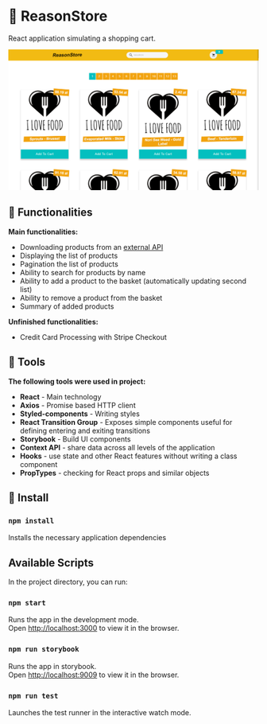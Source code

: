 # :tada: ReasonStore

React application simulating a shopping cart.

<img src="src/assets/images/reasonStore.png">

## :rocket: Functionalities
**Main functionalities:**

* Downloading products from an [external API](https://www.reasonapps.pl/data.json)
* Displaying the list of products
* Pagination the list of products
* Ability to search for products by name
* Ability to add a product to the basket (automatically updating second list)
* Ability to remove a product from the basket
* Summary of added products

**Unfinished functionalities:**
* Credit Card Processing with Stripe Checkout

## :wrench: Tools

**The following tools were used in project:**
* **React** - Main technology
* **Axios** - Promise based HTTP client
* **Styled-components** - Writing styles
* **React Transition Group** - Exposes simple components useful for defining entering and exiting transitions
* **Storybook** - Build UI components
* **Context API** - share data across all levels of the application
* **Hooks** - use state and other React features without writing a class component
* **PropTypes** - checking for React props and similar objects

## :construction_worker: Install

### `npm install`

Installs the necessary application dependencies

## Available Scripts

In the project directory, you can run:

### `npm start`

Runs the app in the development mode.<br />
Open [http://localhost:3000](http://localhost:3000) to view it in the browser.

### `npm run storybook`

Runs the app in storybook.<br />
Open [http://localhost:9009](http://localhost:9009) to view it in the browser.

### `npm run test`

Launches the test runner in the interactive watch mode.
